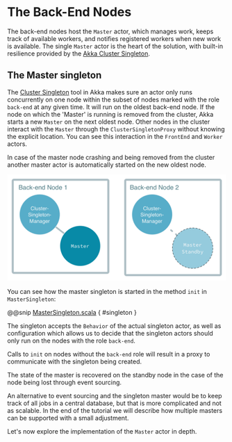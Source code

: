 # The Back-End Nodes

The back-end nodes host the `Master` actor, which manages work, keeps track of available workers, and notifies registered workers when new work is available. The single `Master` actor is the heart of the solution, with built-in resilience provided by the [Akka Cluster Singleton](http://doc.akka.io/docs/akka/current/scala/guide/modules.html#cluster-singleton).

## The Master singleton

The [Cluster Singleton](http://doc.akka.io/docs/akka/current/scala/guide/modules.html#cluster-singleton) tool in Akka makes sure an actor only runs concurrently on one node within the subset of nodes marked with the role `back-end` at any given time. It will run on the oldest back-end node. If the node on which the 'Master' is running is removed from the cluster, Akka starts a new `Master` on the next oldest node. Other nodes in the cluster interact with the `Master` through the `ClusterSingletonProxy` without knowing the explicit location. You can see this interaction in the `FrontEnd` and `Worker` actors.

In case of the master node crashing and being removed from the cluster another master actor is automatically started on the new oldest node.

![Managed Singleton](images/singleton-manager.png)

You can see how the master singleton is started in the method `init`
in `MasterSingleton`:

@@snip [MasterSingleton.scala]($g8src$/scala/worker/MasterSingleton.scala) { #singleton }

The singleton accepts the `Behavior` of the actual singleton actor, as well as configuration 
which allows us to decide that the singleton actors should only run on the nodes with the role `back-end`.

Calls to `init` on nodes without the `back-end` role will result in a proxy to communicate with the singleton
being created.

The state of the master is recovered on the standby node in the case of the node being lost through event sourcing.

An alternative to event sourcing and the singleton master would be to keep track of all jobs in a central database, but that is more complicated and not as scalable. In the end of the tutorial we will describe how multiple masters can be supported with a small adjustment.

Let's now explore the implementation of the `Master` actor in depth.
